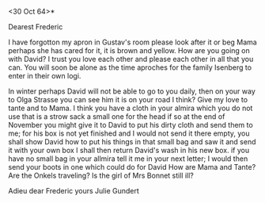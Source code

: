  <30 Oct 64>*

Dearest Frederic

I have forgotton my apron in Gustav's room please look after it or beg Mama perhaps she has cared for it, it is brown and yellow. How are you going on with David? I trust you love each other and please each other in all that you can. You will soon be alone as the time aproches for the family Isenberg to enter in their own logi.

In winter perhaps David will not be able to go to you daily, then on your way to Olga Strasse you can see him it is on your road I think? Give my love to tante and to Mama. I think you have a cloth in your almira which you do not use that is a strow sack a small one for the head if so at the end of November you might give it to David to put his dirty cloth and send them to me; for his box is not yet finished and I would not send it there empty, you shall show David how to put his things in that small bag and saw it and send it with your own box I shall then return David's wash in his new box. if you have no small bag in your allmira tell it me in your next letter; I would then send your boots in one which could do for David 
How are Mama and Tante? Are the Onkels traveling? Is the girl of Mrs Bonnet still ill?

 Adieu dear Frederic
 yours Julie Gundert
